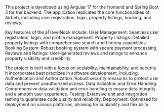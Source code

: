 This project is developed using Angular 17 for the frontend and Spring Boot 3 for the backend. The application replicates the core functionalities of Airbnb, including user registration, login, property listings, booking, and reviews.

Key features of the aTravelNook include:
User Management: Seamless user registration, login, and profile management.
Property Listings: Detailed property listings with comprehensive search and filtering capabilities.
Booking System: Robust booking system with secure payment processing.
Reviews and Ratings: User-generated reviews and ratings to enhance property visibility and credibility.

The project is built with a focus on scalability, maintainability, and security. It incorporates best practices in software development, including:
Authentication and Authorization: Robust security measures to protect user data and prevent unauthorized access.
Data Validation and Error Handling: Comprehensive data validation and error handling to ensure data integrity and a smooth user experience.
Testing: Extensive unit and integration testing to guarantee code quality and reliability.
Deployment: Optimized for deployment on various platforms, allowing for scalability and flexibility.
